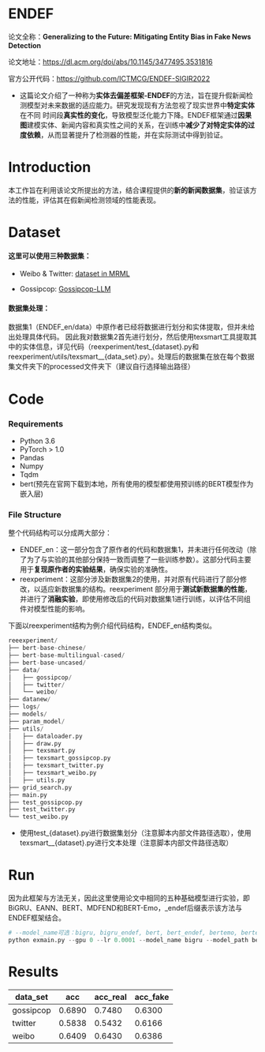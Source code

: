 # ENDEF
论文全称：**Generalizing to the Future: Mitigating Entity Bias in Fake News Detection**

论文地址：https://dl.acm.org/doi/abs/10.1145/3477495.3531816 

官方公开代码：https://github.com/ICTMCG/ENDEF-SIGIR2022 

* 这篇论文介绍了一种称为**实体去偏差框架-ENDEF**的方法，旨在提升假新闻检测模型对未来数据的适应能力。研究发现现有方法忽视了现实世界中**特定实体**在不同
时间段**真实性的变化**，导致模型泛化能力下降。ENDEF框架通过**因果图**建模实体、新闻内容和真实性之间的关系，在训练中**减少了对特定实体的过度依赖**，从而显著提升了检测器的性能，并在实际测试中得到验证。

# Introduction
本工作旨在利用该论文所提出的方法，结合课程提供的**新的新闻数据集**，验证该方法的性能，评估其在假新闻检测领域的性能表现。

# Dataset
#### 这里可以使用三种数据集： 

- Weibo & Twitter:    [dataset in MRML](https://github.com/plw-study/MRML)

- Gossipcop:    [Gossipcop-LLM](https://github.com/junyachen/Data-examples?tab=readme-ov-file)

#### 数据集处理：
数据集1（ENDEF_en/data）中原作者已经将数据进行划分和实体提取，但并未给出处理具体代码。 因此我对数据集2首先进行划分，然后使用texsmart工具提取其中的实体信息，详见代码（reexperiment/test_{dataset}.py和reexperiment/utils/texsmart__{data_set}.py）。处理后的数据集在放在每个数据集文件夹下的processed文件夹下（建议自行选择输出路径）

# Code
### Requirements
* Python 3.6
* PyTorch > 1.0
* Pandas
* Numpy
* Tqdm
* bert(预先在官网下载到本地，所有使用的模型都使用预训练的BERT模型作为嵌入层)
### File Structure
整个代码结构可以分成两大部分：
* ENDEF_en：这一部分包含了原作者的代码和数据集1，并未进行任何改动（除了为了与实验的其他部分保持一致而调整了一些训练参数）。这部分代码主要用于**复现原作者的实验结果**，确保实验的准确性。
* reexperiment：这部分涉及新数据集2的使用，并对原有代码进行了部分修改，以适应新数据集的结构。reexperiment 部分用于**测试新数据集的性能**，并进行了**消融实验**，即使用修改后的代码对数据集1进行训练，以评估不同组件对模型性能的影响。

下面以reexperiment结构为例介绍代码结构，ENDEF_en结构类似。
```python
reeexperiment/
├── bert-base-chinese/
├── bert-base-multilingual-cased/
├── bert-base-uncased/
├── data/
│   ├── gossipcop/
│   ├── twitter/
│   └── weibo/
├── datanew/
├── logs/
├── models/
├── param_model/
├── utils/
│   ├── dataloader.py
│   ├── draw.py
│   ├── texsmart.py
│   ├── texsmart_gossipcop.py
│   ├── texsmart_twitter.py
│   ├── texsmart_weibo.py
│   ├── utils.py
├── grid_search.py
├── main.py
├── test_gossipcop.py
├── test_twitter.py
└── test_weibo.py

```
- 使用test_{dataset}.py进行数据集划分（注意脚本内部文件路径选取），使用texsmart__{dataset}.py进行文本处理（注意脚本内部文件路径选取）

# Run

因为此框架与方法无关，因此这里使用论文中相同的五种基础模型进行实验，即BiGRU、EANN、BERT、MDFEND和BERT-Emo，_endef后缀表示该方法与ENDEF框架结合。
```python  
# --model_name可选：bigru, bigru_endef, bert, bert_endef, bertemo, bertemo_endef, eann, eann_endef, mdfend, mdfend_endef
python exmain.py --gpu 0 --lr 0.0001 --model_name bigru --model_path bert-base-uncased
```
# Results

| data_set  | acc    | acc_real | acc_fake |
| --------- | ------ | -------- | -------- |
| gossipcop | 0.6890 | 0.7480   | 0.6300   |
| twitter   | 0.5838 | 0.5432   | 0.6166   |
| weibo     | 0.6409 | 0.6430   | 0.6386   |

